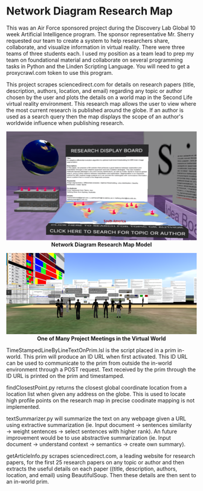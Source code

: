 # Network Diagram Research Map

This was an Air Force sponsored project during the Discovery Lab Global 10 week Artificial Intelligence program. The sponsor representative Mr. Sherry requested our team to create a system to help researchers share, collaborate, and visualize information in virtual reality. There were three teams of three students each. I used my position as a team lead to prep my team on foundational material and collaborate on several programming tasks in Python and the Linden Scripting Language. You will need to get a proxycrawl.com token to use this program. 

This project scrapes sciencedirect.com for details on research papers (title, description, authors, location, and email) regarding any topic or author chosen by the user and plots the details on a world map in the Second Life virtual reality environment. This research map allows the user to view where the most current research is published around the globe. If an author is used as a search query then the map displays the scope of an author's worldwide influence when publishing research. 

<p align="center">
  <img src="images/researchMapModel.png"><br>
  <b>Network Diagram Research Map Model</b><br>
</p>

<p align="center">
  <img src="images/dlg group photo.png"><br>
  <b>One of Many Project Meetings in the Virtual World</b><br>
</p>

TimeStampedLineByLineTextOnPrim.lsl is the script placed in a prim in-world. This prim will produce an ID URL when first activated. This ID URL can be used to communicate to the prim from outside the in-world environment through a POST request. Text received by the prim through the ID URL is printed on the prim and timestamped.

findClosestPoint.py returns the closest global coordinate location from a location list when given any address on the globe. This is used to locate high profile points on the research map in precise coodinate mapping is not implemented.

textSummarizer.py will summarize the text on any webpage given a URL using extractive summarization (ie. Input document → sentences similarity → weight sentences → select sentences with higher rank). An future improvement would be to use abstractive summarization (ie. Input document → understand context → semantics → create own summary).

getArticleInfo.py scrapes sciencedirect.com, a leading website for research papers, for the first 25 research papers on any topic or author and then extracts the useful details on each paper ((title, description, authors, location, and email) using BeautifulSoup. Then these details are then sent to an in-world prim.


